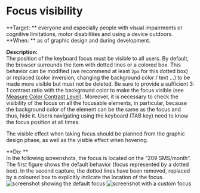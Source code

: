 # Focus visibility

<script>$(document).ready(function () {
    setBreadcrumb([
        {"label":"WCAG criteria by project phase - Design", "url": "./incontournables.html"},
        {"label":"Focus visibility"}
    ]);
});</script>

<span data-menuitem="incontournables"></span>
**Target: ** everyone and especially people with visual impairments or cognitive limitations, motor disabilities and using a device outdoors.  
**When: ** as of graphic design and during development.

**Description:**  
The position of the keyboard focus must be visible to all users. By default, the browser surrounds the item with dotted lines or a colored box. This behavior can be modified (we recommend at least `2px` for this dotted box) or replaced (color inversion, changing the background color / text ...) to be made more visible but must not be deleted.
Be sure to provide a sufficient 3: 1 contrast ratio with the background color to make the focus visible (see [Measure Color Contrast Level](methodes-outils-contrastes.html)).
Moreover, it is necessary to check the visibility of the focus on all the focusable elements, in particular, because the background color of the element can be the same as the focus and thus, hide it.
Users navigating using the keyboard (TAB key) need to know the focus position at all times.

The visible effect when taking focus should be planned from the graphic design phase, as well as the visible effect when hovering.

    
**Do: **  
In the following screenshots, the focus is located on the “209 SMS/month”. 
The first figure shows the default behavior (focus represented by a dotted box).
In the second capture, the dotted lines have been removed, replaced by a coloured box to explicitly indicate the location of the focus.  
![screenshot showing the default focus](images/focus.png)
![screenshot with a custom focus](images/focus2.png)
<!--  This file is part of a11y-guidelines | Our vision of mobile & web accessibility guidelines and best practices, with valid/invalid examples.
 Copyright (C) 2016  Orange SA
 See the Creative Commons Legal Code Attribution-ShareAlike 3.0 Unported License for more details (LICENSE file). -->